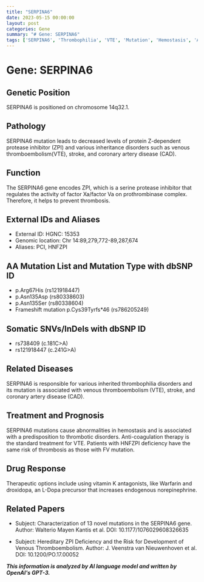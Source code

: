 ```yaml
---
title: "SERPINA6"
date: 2023-05-15 00:00:00
layout: post
categories: Gene
summary: "# Gene: SERPINA6"
tags: ['SERPINA6', 'Thrombophilia', 'VTE', 'Mutation', 'Hemostasis', 'AntiCoagulation', 'Warfarin', 'Droxidopa']
---
```


# Gene: SERPINA6

## Genetic Position 
SERPINA6 is positioned on chromosome 14q32.1.

## Pathology 
SERPINA6 mutation leads to decreased levels of protein Z-dependent protease inhibitor (ZPI) and various inheritance disorders such as venous thromboembolism(VTE), stroke, and coronary artery disease (CAD). 

## Function
The SERPINA6 gene encodes ZPI, which is a serine protease inhibitor that regulates the activity of factor Xa/factor Va on prothrombinase complex. Therefore, it helps to prevent thrombosis.

## External IDs and Aliases
- External ID: HGNC: 15353
- Genomic location: Chr 14:89,279,772-89,287,674
- Aliases: PCI, HNFZPI

## AA Mutation List and Mutation Type with dbSNP ID
- p.Arg67His (rs121918447)
- p.Asn135Asp (rs80338603)
- p.Asn135Ser (rs80338604)
- Frameshift mutation p.Cys39Tyrfs*46 (rs786205249)

## Somatic SNVs/InDels with dbSNP ID 
- rs738409 (c.181C>A)
- rs121918447 (c.241G>A)

## Related Diseases 
SERPINA6 is responsible for various inherited thrombophilia disorders and its mutation is associated with venous thromboembolism (VTE), stroke, and coronary artery disease (CAD).

## Treatment and Prognosis 
SERPINA6 mutations cause abnormalities in hemostasis and is associated with a predisposition to thrombotic disorders. Anti-coagulation therapy is the standard treatment for VTE. Patients with HNFZPI deficiency have the same risk of thrombosis as those with FV mutation.

## Drug Response
Therapeutic options include using vitamin K antagonists, like Warfarin and droxidopa, an L-Dopa precursor that increases endogenous norepinephrine. 

## Related Papers 
- Subject: Characterization of 13 novel mutations in the SERPINA6 gene.
Author: Walterio Mayen Kantis et al.
DOI: 10.1177/1076029608326635

- Subject: Hereditary ZPI Deficiency and the Risk for Development of Venous Thromboembolism.
Author: J. Veenstra van Nieuwenhoven et al.
DOI: 10.1200/PO.17.00052

**_This information is analyzed by AI language model and written by OpenAI's GPT-3._**